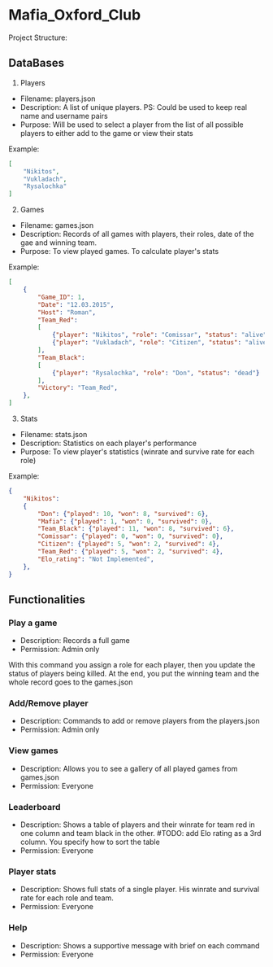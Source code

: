 # Mafia_Oxford_Club

Project Structure:

## DataBases

1. Players
* Filename: players.json
* Description: A list of unique players. PS: Could be used to keep real name and username pairs
* Purpose: Will be used to select a player from the list of all possible players to either add to the game or view their stats

Example:
```json
[
    "Nikitos",
    "Vukladach",
    "Rysalochka"
]
```

2. Games
* Filename: games.json
* Description: Records of all games with players, their roles, date of the gae and winning team.
* Purpose: To view played games. To calculate player's stats

Example:
```json
[
    {
        "Game_ID": 1,
        "Date": "12.03.2015",
        "Host": "Roman",
        "Team_Red":
        [
            {"player": "Nikitos", "role": "Comissar", "status": "alive"},
            {"player": "Vukladach", "role": "Citizen", "status": "alive"}
        ],
        "Team_Black":
        [
            {"player": "Rysalochka", "role": "Don", "status": "dead"}
        ],
        "Victory": "Team_Red",
    },
]
```

3. Stats
* Filename: stats.json
* Description: Statistics on each player's performance
* Purpose: To view player's statistics (winrate and survive rate for each role)

Example:
```json
{
    "Nikitos": 
    {
        "Don": {"played": 10, "won": 8, "survived": 6},
        "Mafia": {"played": 1, "won": 0, "survived": 0},
        "Team_Black": {"played": 11, "won": 8, "survived": 6},
        "Comissar": {"played": 0, "won": 0, "survived": 0},
        "Citizen": {"played": 5, "won": 2, "survived": 4},
        "Team_Red": {"played": 5, "won": 2, "survived": 4},
        "Elo_rating": "Not Implemented",
    },
}
```

## Functionalities

### Play a game
* Description: Records a full game
* Permission: Admin only

With this command you assign a role for each player, then you update the status of players being killed. At the end, you put the winning team and the whole record goes to the games.json

### Add/Remove player
* Description: Commands to add or remove players from the players.json
* Permission: Admin only

### View games
* Description: Allows you to see a gallery of all played games from games.json
* Permission: Everyone

### Leaderboard
* Description: Shows a table of players and their winrate for team red in one column and team black in the other. #TODO: add Elo rating as a 3rd column. You specify how to sort the table
* Permission: Everyone

### Player stats
* Description: Shows full stats of a single player. His winrate and survival rate for each role and team.
* Permission: Everyone

### Help
* Description: Shows a supportive message with brief on each command
* Permission: Everyone
